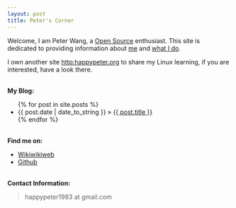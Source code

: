 ```yaml
---
layout: post
title: Peter's Corner
---
```


Welcome, I am Peter Wang, a [Open Source][oss] enthusiast. This site is
dedicated to providing information about [me](resume.html) and [what I do](/work).

I own another site <http:happypeter.org> to share my Linux learning, if you
are interested, have a look there.

[oss]:http://en.wikipedia.org/wiki/Open_source

<p><br /><b>My Blog:</b></p>
  <ul class="posts">
    {% for post in site.posts %}
      <li><span>{{ post.date | date_to_string }}</span> &raquo; <a href="{{ post.url }}">{{ post.title }}</a></li>
    {% endfor %}
  </ul>

<p><br /><b>Find me on:</b></p>

<ul>

<li><a href="http://c2.com/cgi/wiki?PeterWang">Wikiwikiweb</a></li>

<li><a href="http://github.com/happypeter/">Github</a></li>

</ul>
<p><br /><b>Contact Information:</b></p>

<blockquote>
<p>
happypeter1983 at gmail.com
</p>
</blockquote>


